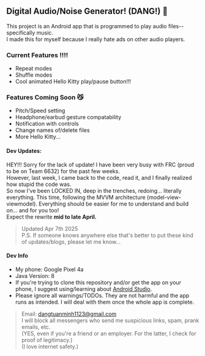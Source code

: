## Digital Audio/Noise Generator! (DANG!) 📼
This project is an Android app that is programmed to play audio files--specifically music.\
I made this for myself because I really hate ads on other audio players.

### Current Features ‼️‼️
- Repeat modes
- Shuffle modes
- Cool animated Hello Kitty play/pause button!!!

### Features Coming Soon 😼
- Pitch/Speed setting
- Headphone/earbud gesture compatability
- Notification with controls
- Change names of/delete files
- More Hello Kitty...

#### Dev Updates:
HEY!!! Sorry for the lack of update! I have been very busy with FRC (proud to be on Team 6632) for the past few weeks.\
However, last week, I came back to the code, read it, and I finally realized how stupid the code was.\
So now I've been LOCKED IN, deep in the trenches, redoing... literally everything. This time, following the MVVM architecture (model-view-viewmodel). Everything should be easier for me to understand and build on... and for you too!\
Expect the rewrite **mid to late April.**

>Updated Apr 7th 2025\
>P.S. If someone knows anywhere else that's better to put these kind of updates/blogs, please let me know...

#### Dev Info 
- My phone: Google Pixel 4a
- Java Version: 8
- If you're trying to clone this repository and/or get the app on your phone, I suggest using/learning about [Android Studio](https://developer.android.com/studio?gad_source=1&gclid=Cj0KCQjw4cS-BhDGARIsABg4_J1JtKwOxSEJL3cfLVYuusIUK5HGLVv_I9vWDQpqSgQJ-NFhvGGysO8aAizDEALw_wcB&gclsrc=aw.ds).
- Please ignore all warnings/TODOs. They are not harmful and the app runs as intended. I will deal with them once the whole app is complete.
> Email: dangtuanminh1123@gmail.com\
> I will block all messengers who send me suspicious links, spam, prank emails, etc.\
> (YES, even if you're a friend or an employer. For the latter, I check for proof of legitimacy.)\
> (I love internet safety.)
